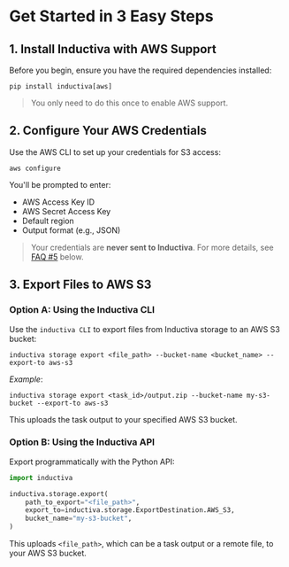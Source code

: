 # Get Started in 3 Easy Steps

## 1. Install Inductiva with AWS Support

Before you begin, ensure you have the required dependencies installed:

```
pip install inductiva[aws]
```

> You only need to do this once to enable AWS support.

## 2. Configure Your AWS Credentials

Use the AWS CLI to set up your credentials for S3 access:

```
aws configure
```

You'll be prompted to enter:

- AWS Access Key ID
- AWS Secret Access Key
- Default region
- Output format (e.g., JSON)

> Your credentials are **never sent to Inductiva**. For more details, see [FAQ #5](https://inductiva.ai/guides/how-it-works/recipes/export-files-to-aws/sections/section3#how-can-inductiva-export-files-if-it-doesn-t-have-my-aws-credentials) below.

## 3. Export Files to AWS S3

### Option A: Using the Inductiva CLI

Use the `inductiva CLI` to export files from Inductiva storage to an AWS S3 bucket:

```
inductiva storage export <file_path> --bucket-name <bucket_name> --export-to aws-s3
```

*Example*:

```
inductiva storage export <task_id>/output.zip --bucket-name my-s3-bucket --export-to aws-s3
```

This uploads the task output to your specified AWS S3 bucket.

### Option B: Using the Inductiva API

Export programmatically with the Python API:

```python
import inductiva

inductiva.storage.export(
    path_to_export="<file_path>",
    export_to=inductiva.storage.ExportDestination.AWS_S3,
    bucket_name="my-s3-bucket",
)
```

This uploads `<file_path>`, which can be a task output or a remote file, to your AWS S3 bucket.
